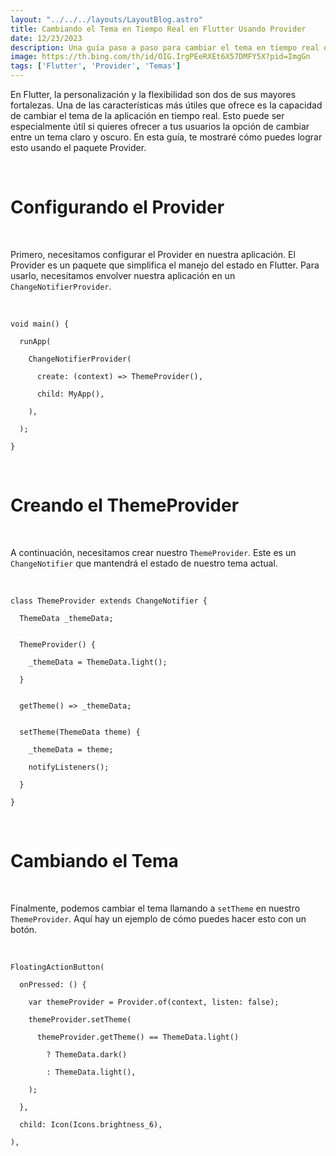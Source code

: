 ```yaml
---
layout: "../../../layouts/LayoutBlog.astro"
title: Cambiando el Tema en Tiempo Real en Flutter Usando Provider
date: 12/23/2023
description: Una guía paso a paso para cambiar el tema en tiempo real en Flutter usando Provider.
image: https://th.bing.com/th/id/OIG.IrgPEeRXEt6X57DMFY5X?pid=ImgGn
tags: ['Flutter', 'Provider', 'Temas']
---
```


En Flutter, la personalización y la flexibilidad son dos de sus mayores fortalezas. Una de las características más útiles que ofrece es la capacidad de cambiar el tema de la aplicación en tiempo real. Esto puede ser especialmente útil si quieres ofrecer a tus usuarios la opción de cambiar entre un tema claro y oscuro. En esta guía, te mostraré cómo puedes lograr esto usando el paquete Provider.

<br>

# Configurando el Provider

<br>

Primero, necesitamos configurar el Provider en nuestra aplicación. El Provider es un paquete que simplifica el manejo del estado en Flutter. Para usarlo, necesitamos envolver nuestra aplicación en un `ChangeNotifierProvider`.

<br>
<div class="mockup-code">
  <pre data-prefix="1"><code>void main() {</code></pre> 
  <pre data-prefix="2"><code>  runApp(</code></pre> 
  <pre data-prefix="3"><code>    ChangeNotifierProvider(</code></pre>
  <pre data-prefix="4"><code>      create: (context) => ThemeProvider(),</code></pre>
  <pre data-prefix="5"><code>      child: MyApp(),</code></pre>
  <pre data-prefix="6"><code>    ),</code></pre>
  <pre data-prefix="7"><code>  );</code></pre>
  <pre data-prefix="8"><code>}</code></pre>
</div>
<br>

# Creando el ThemeProvider

<br>

A continuación, necesitamos crear nuestro `ThemeProvider`. Este es un `ChangeNotifier` que mantendrá el estado de nuestro tema actual.

<br>
<div class="mockup-code">
  <pre data-prefix="1"><code>class ThemeProvider extends ChangeNotifier {</code></pre>
  <pre data-prefix="2"><code>  ThemeData _themeData;</code></pre>
  <pre data-prefix="3"><code></code></pre>
  <pre data-prefix="4"><code>  ThemeProvider() {</code></pre>
  <pre data-prefix="5"><code>    _themeData = ThemeData.light();</code></pre>
  <pre data-prefix="6"><code>  }</code></pre>
  <pre data-prefix="7"><code></code></pre>
  <pre data-prefix="8"><code>  getTheme() => _themeData;</code></pre>
  <pre data-prefix="9"><code></code></pre>
  <pre data-prefix="10"><code>  setTheme(ThemeData theme) {</code></pre>
  <pre data-prefix="11"><code>    _themeData = theme;</code></pre>
  <pre data-prefix="12"><code>    notifyListeners();</code></pre>
  <pre data-prefix="13"><code>  }</code></pre>
  <pre data-prefix="14"><code>}</code></pre>
</div>
<br>

# Cambiando el Tema

<br>

Finalmente, podemos cambiar el tema llamando a `setTheme` en nuestro `ThemeProvider`. Aquí hay un ejemplo de cómo puedes hacer esto con un botón.

<br>
<div class="mockup-code">
  <pre data-prefix="1"><code>FloatingActionButton(</code></pre>
  <pre data-prefix="2"><code>  onPressed: () {</code></pre>
  <pre data-prefix="3"><code>    var themeProvider = Provider.of<ThemeProvider>(context, listen: false);</code></pre>
  <pre data-prefix="4"><code>    themeProvider.setTheme(</code></pre>
  <pre data-prefix="5"><code>      themeProvider.getTheme() == ThemeData.light()</code></pre>
  <pre data-prefix="6"><code>        ? ThemeData.dark()</code></pre>
  <pre data-prefix="7"><code>        : ThemeData.light(),</code></pre>
  <pre data-prefix="8"><code>    );</code></pre>
  <pre data-prefix="9"><code>  },</code></pre>
  <pre data-prefix="10"><code>  child: Icon(Icons.brightness_6),</code></pre>
  <pre data-prefix="11"><code>),</code></pre>
</div>
<br>